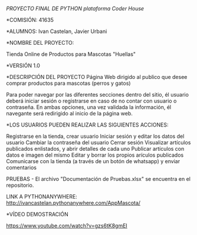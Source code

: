 *PROYECTO FINAL DE PYTHON plataforma Coder House*

*COMISIÓN: 41635

*ALUMNOS: Ivan Castelan, Javier Urbani

*NOMBRE DEL PROYECTO:

Tienda Online de Productos para Mascotas "Huellas"

*VERSIÓN
1.0

*DESCRIPCIÓN DEL PROYECTO
Página Web dirigido al publico que desee comprar productos para mascotas (perros y gatos)

Para poder navegar por las diferentes secciones dentro del sitio, él usuario deberá iniciar sesión o registrarse en caso de no contar con usuario o contraseña. En ambas opciones, una vez validada la información, él navegante será redirigido al inicio de la página web.

*LOS USUARIOS PUEDEN REALIZAR LAS SIGUIENTES ACCIONES:

Registrarse en la tienda, crear usuario
Iniciar sesión y editar los datos del usuario
Cambiar la contraseña del usuario
Cerrar sesión
Visualizar artículos publicados enlistados, y abrir detalles de cada uno
Publicar artículos con datos e imagen del mismo
Editar y borrar los propios arículos publicados
Comunicarse con la tienda (a través de un botón de whatsapp) y enviar comentarios


PRUEBAS -
El archivo "Documentación de Pruebas.xlsx" se encuentra en el repositorio.

LINK A PYTHONANYWHERE:
http://ivancastelan.pythonanywhere.com/AppMascota/

*VÍDEO DEMOSTRACIÓN

https://www.youtube.com/watch?v=gzs6tK8gmEI
